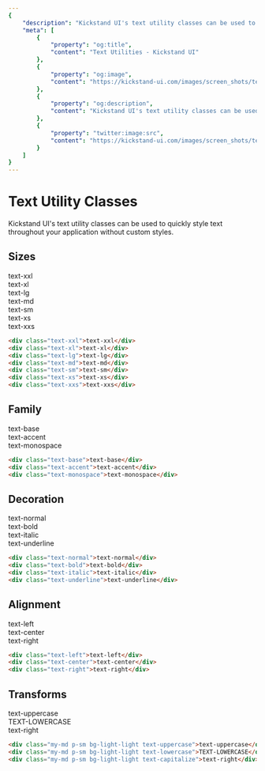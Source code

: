 ```yaml
---
{
    "description": "Kickstand UI's text utility classes can be used to quickly style text throughout your application without custom styles.",
    "meta": [
        {
            "property": "og:title",
            "content": "Text Utilities - Kickstand UI"
        },
        {
            "property": "og:image",
            "content": "https://kickstand-ui.com/images/screen_shots/text.png"
        },
        {
            "property": "og:description",
            "content": "Kickstand UI's text utility classes can be used to quickly style text throughout your application without custom styles."
        },
        {
            "property": "twitter:image:src",
            "content": "https://kickstand-ui.com/images/screen_shots/text.png"
        }
    ]
}
---
```


# Text Utility Classes

Kickstand UI's text utility classes can be used to quickly style text throughout your application without custom styles.

## Sizes

<div class="my-xl">
    <div class="text-xxl">text-xxl</div>
    <div class="text-xl">text-xl</div>
    <div class="text-lg">text-lg</div>
    <div class="text-md">text-md</div>
    <div class="text-sm">text-sm</div>
    <div class="text-xs">text-xs</div>
    <div class="text-xxs">text-xxs</div>
</div>

```html
<div class="text-xxl">text-xxl</div>
<div class="text-xl">text-xl</div>
<div class="text-lg">text-lg</div>
<div class="text-md">text-md</div>
<div class="text-sm">text-sm</div>
<div class="text-xs">text-xs</div>
<div class="text-xxs">text-xxs</div>
```

## Family

<div class="my-xl">
    <div class="text-base">text-base</div>
    <div class="text-accent">text-accent</div>
    <div class="text-monospace">text-monospace</div>
</div>

```html
<div class="text-base">text-base</div>
<div class="text-accent">text-accent</div>
<div class="text-monospace">text-monospace</div>
```

## Decoration

<div class="my-xl">
    <div class="my-md text-normal">text-normal</div>
    <div class="my-md text-bold">text-bold</div>
    <div class="my-md text-italic">text-italic</div>
    <div class="my-md text-underline">text-underline</div>
</div>

```html
<div class="text-normal">text-normal</div>
<div class="text-bold">text-bold</div>
<div class="text-italic">text-italic</div>
<div class="text-underline">text-underline</div>
```

## Alignment

<div class="my-xl">
    <div class="my-md p-sm bg-light-light text-left">text-left</div>
    <div class="my-md p-sm bg-light-light text-center">text-center</div>
    <div class="my-md p-sm bg-light-light text-right">text-right</div>
</div>

```html
<div class="text-left">text-left</div>
<div class="text-center">text-center</div>
<div class="text-right">text-right</div>
```

## Transforms

<div class="my-xl">
    <div class="my-md p-sm bg-light-light text-uppercase">text-uppercase</div>
    <div class="my-md p-sm bg-light-light text-lowercase">TEXT-LOWERCASE</div>
    <div class="my-md p-sm bg-light-light text-capitalize">text-right</div>
</div>

```html
<div class="my-md p-sm bg-light-light text-uppercase">text-uppercase</div>
<div class="my-md p-sm bg-light-light text-lowercase">TEXT-LOWERCASE</div>
<div class="my-md p-sm bg-light-light text-capitalize">text-right</div>
```
